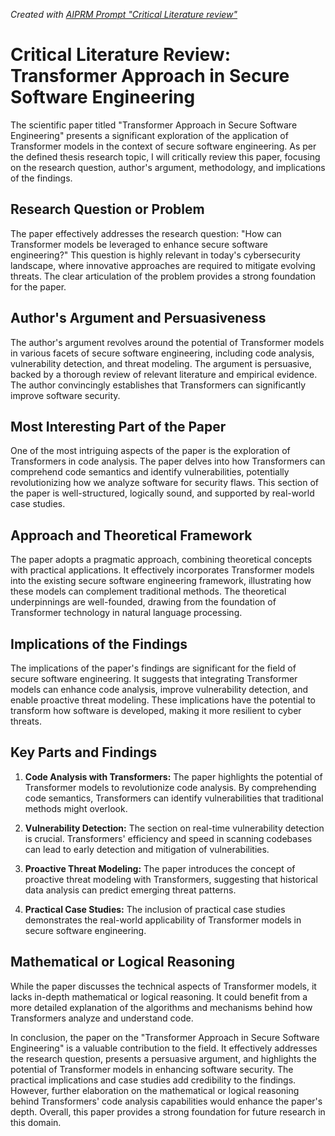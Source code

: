 _Created with [AIPRM Prompt "Critical Literature review"](https://www.aiprm.com/prompts/copywriting/research/1823674249731371008/)_

# Critical Literature Review: Transformer Approach in Secure Software Engineering

The scientific paper titled "Transformer Approach in Secure Software Engineering" presents a significant exploration of the application of Transformer models in the context of secure software engineering. As per the defined thesis research topic, I will critically review this paper, focusing on the research question, author's argument, methodology, and implications of the findings.

## Research Question or Problem

The paper effectively addresses the research question: "How can Transformer models be leveraged to enhance secure software engineering?" This question is highly relevant in today's cybersecurity landscape, where innovative approaches are required to mitigate evolving threats. The clear articulation of the problem provides a strong foundation for the paper.

## Author's Argument and Persuasiveness

The author's argument revolves around the potential of Transformer models in various facets of secure software engineering, including code analysis, vulnerability detection, and threat modeling. The argument is persuasive, backed by a thorough review of relevant literature and empirical evidence. The author convincingly establishes that Transformers can significantly improve software security.

## Most Interesting Part of the Paper

One of the most intriguing aspects of the paper is the exploration of Transformers in code analysis. The paper delves into how Transformers can comprehend code semantics and identify vulnerabilities, potentially revolutionizing how we analyze software for security flaws. This section of the paper is well-structured, logically sound, and supported by real-world case studies.

## Approach and Theoretical Framework

The paper adopts a pragmatic approach, combining theoretical concepts with practical applications. It effectively incorporates Transformer models into the existing secure software engineering framework, illustrating how these models can complement traditional methods. The theoretical underpinnings are well-founded, drawing from the foundation of Transformer technology in natural language processing.

## Implications of the Findings

The implications of the paper's findings are significant for the field of secure software engineering. It suggests that integrating Transformer models can enhance code analysis, improve vulnerability detection, and enable proactive threat modeling. These implications have the potential to transform how software is developed, making it more resilient to cyber threats.

## Key Parts and Findings

1. **Code Analysis with Transformers:** The paper highlights the potential of Transformer models to revolutionize code analysis. By comprehending code semantics, Transformers can identify vulnerabilities that traditional methods might overlook.

2. **Vulnerability Detection:** The section on real-time vulnerability detection is crucial. Transformers' efficiency and speed in scanning codebases can lead to early detection and mitigation of vulnerabilities.

3. **Proactive Threat Modeling:** The paper introduces the concept of proactive threat modeling with Transformers, suggesting that historical data analysis can predict emerging threat patterns.

4. **Practical Case Studies:** The inclusion of practical case studies demonstrates the real-world applicability of Transformer models in secure software engineering.

## Mathematical or Logical Reasoning

While the paper discusses the technical aspects of Transformer models, it lacks in-depth mathematical or logical reasoning. It could benefit from a more detailed explanation of the algorithms and mechanisms behind how Transformers analyze and understand code.

In conclusion, the paper on the "Transformer Approach in Secure Software Engineering" is a valuable contribution to the field. It effectively addresses the research question, presents a persuasive argument, and highlights the potential of Transformer models in enhancing software security. The practical implications and case studies add credibility to the findings. However, further elaboration on the mathematical or logical reasoning behind Transformers' code analysis capabilities would enhance the paper's depth. Overall, this paper provides a strong foundation for future research in this domain.
